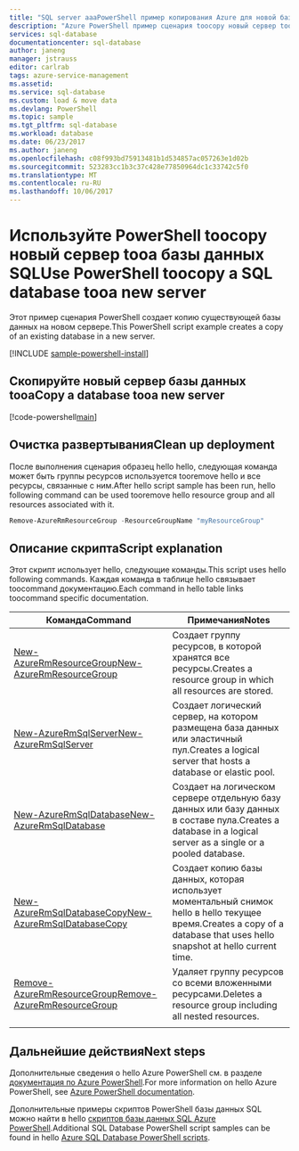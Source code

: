 ```yaml
---
title: "SQL server aaaPowerShell пример копирования Azure для новой базы данных | Документы Microsoft"
description: "Azure PowerShell пример сценария toocopy новый сервер tooa базы данных SQL"
services: sql-database
documentationcenter: sql-database
author: janeng
manager: jstrauss
editor: carlrab
tags: azure-service-management
ms.assetid: 
ms.service: sql-database
ms.custom: load & move data
ms.devlang: PowerShell
ms.topic: sample
ms.tgt_pltfrm: sql-database
ms.workload: database
ms.date: 06/23/2017
ms.author: janeng
ms.openlocfilehash: c08f993bd75913481b1d534857ac057263e1d02b
ms.sourcegitcommit: 523283cc1b3c37c428e77850964dc1c33742c5f0
ms.translationtype: MT
ms.contentlocale: ru-RU
ms.lasthandoff: 10/06/2017
---
```

# <a name="use-powershell-toocopy-a-sql-database-tooa-new-server"></a><span data-ttu-id="63de6-103">Используйте PowerShell toocopy новый сервер tooa базы данных SQL</span><span class="sxs-lookup"><span data-stu-id="63de6-103">Use PowerShell toocopy a SQL database tooa new server</span></span>

<span data-ttu-id="63de6-104">Этот пример сценария PowerShell создает копию существующей базы данных на новом сервере.</span><span class="sxs-lookup"><span data-stu-id="63de6-104">This PowerShell script example creates a copy of an existing database in a new server.</span></span> 

[!INCLUDE [sample-powershell-install](../../../includes/sample-powershell-install-no-ssh.md)]

## <a name="copy-a-database-tooa-new-server"></a><span data-ttu-id="63de6-105">Скопируйте новый сервер базы данных tooa</span><span class="sxs-lookup"><span data-stu-id="63de6-105">Copy a database tooa new server</span></span>

[!code-powershell[main](../../../powershell_scripts/sql-database/copy-database-to-new-server/copy-database-to-new-server.ps1?highlight=18-21 "Copy database toonew server")]

## <a name="clean-up-deployment"></a><span data-ttu-id="63de6-106">Очистка развертывания</span><span class="sxs-lookup"><span data-stu-id="63de6-106">Clean up deployment</span></span>

<span data-ttu-id="63de6-107">После выполнения сценария образец hello hello, следующая команда может быть группы ресурсов используется tooremove hello и все ресурсы, связанные с ним.</span><span class="sxs-lookup"><span data-stu-id="63de6-107">After hello script sample has been run, hello following command can be used tooremove hello resource group and all resources associated with it.</span></span>

```powershell
Remove-AzureRmResourceGroup -ResourceGroupName "myResourceGroup"
```

## <a name="script-explanation"></a><span data-ttu-id="63de6-108">Описание скрипта</span><span class="sxs-lookup"><span data-stu-id="63de6-108">Script explanation</span></span>

<span data-ttu-id="63de6-109">Этот скрипт использует hello, следующие команды.</span><span class="sxs-lookup"><span data-stu-id="63de6-109">This script uses hello following commands.</span></span> <span data-ttu-id="63de6-110">Каждая команда в таблице hello связывает toocommand документацию.</span><span class="sxs-lookup"><span data-stu-id="63de6-110">Each command in hello table links toocommand specific documentation.</span></span>

| <span data-ttu-id="63de6-111">Команда</span><span class="sxs-lookup"><span data-stu-id="63de6-111">Command</span></span> | <span data-ttu-id="63de6-112">Примечания</span><span class="sxs-lookup"><span data-stu-id="63de6-112">Notes</span></span> |
|---|---|
| [<span data-ttu-id="63de6-113">New-AzureRmResourceGroup</span><span class="sxs-lookup"><span data-stu-id="63de6-113">New-AzureRmResourceGroup</span></span>](/powershell/module/azurerm.resources/new-azurermresourcegroup) | <span data-ttu-id="63de6-114">Создает группу ресурсов, в которой хранятся все ресурсы.</span><span class="sxs-lookup"><span data-stu-id="63de6-114">Creates a resource group in which all resources are stored.</span></span> |
| [<span data-ttu-id="63de6-115">New-AzureRmSqlServer</span><span class="sxs-lookup"><span data-stu-id="63de6-115">New-AzureRmSqlServer</span></span>](/powershell/module/azurerm.sql/new-azurermsqlserver) | <span data-ttu-id="63de6-116">Создает логический сервер, на котором размещена база данных или эластичный пул.</span><span class="sxs-lookup"><span data-stu-id="63de6-116">Creates a logical server that hosts a database or elastic pool.</span></span> |
| [<span data-ttu-id="63de6-117">New-AzureRmSqlDatabase</span><span class="sxs-lookup"><span data-stu-id="63de6-117">New-AzureRmSqlDatabase</span></span>](/powershell/module/azurerm.sql/new-azurermsqldatabase) | <span data-ttu-id="63de6-118">Создает на логическом сервере отдельную базу данных или базу данных в составе пула.</span><span class="sxs-lookup"><span data-stu-id="63de6-118">Creates a database in a logical server as a single or a pooled database.</span></span> |
| [<span data-ttu-id="63de6-119">New-AzureRmSqlDatabaseCopy</span><span class="sxs-lookup"><span data-stu-id="63de6-119">New-AzureRmSqlDatabaseCopy</span></span>](/powershell/module/azurerm.sql/new-azurermsqldatabasecopy) | <span data-ttu-id="63de6-120">Создает копию базы данных, которая использует моментальный снимок hello в hello текущее время.</span><span class="sxs-lookup"><span data-stu-id="63de6-120">Creates a copy of a database that uses hello snapshot at hello current time.</span></span> |
| [<span data-ttu-id="63de6-121">Remove-AzureRmResourceGroup</span><span class="sxs-lookup"><span data-stu-id="63de6-121">Remove-AzureRmResourceGroup</span></span>](/powershell/module/azurerm.resources/remove-azurermresourcegroup) | <span data-ttu-id="63de6-122">Удаляет группу ресурсов со всеми вложенными ресурсами.</span><span class="sxs-lookup"><span data-stu-id="63de6-122">Deletes a resource group including all nested resources.</span></span> |
|||

## <a name="next-steps"></a><span data-ttu-id="63de6-123">Дальнейшие действия</span><span class="sxs-lookup"><span data-stu-id="63de6-123">Next steps</span></span>

<span data-ttu-id="63de6-124">Дополнительные сведения о hello Azure PowerShell см. в разделе [документация по Azure PowerShell](/powershell/azure/overview).</span><span class="sxs-lookup"><span data-stu-id="63de6-124">For more information on hello Azure PowerShell, see [Azure PowerShell documentation](/powershell/azure/overview).</span></span>

<span data-ttu-id="63de6-125">Дополнительные примеры скриптов PowerShell базы данных SQL можно найти в hello [скриптов базы данных SQL Azure PowerShell](../sql-database-powershell-samples.md).</span><span class="sxs-lookup"><span data-stu-id="63de6-125">Additional SQL Database PowerShell script samples can be found in hello [Azure SQL Database PowerShell scripts](../sql-database-powershell-samples.md).</span></span>
